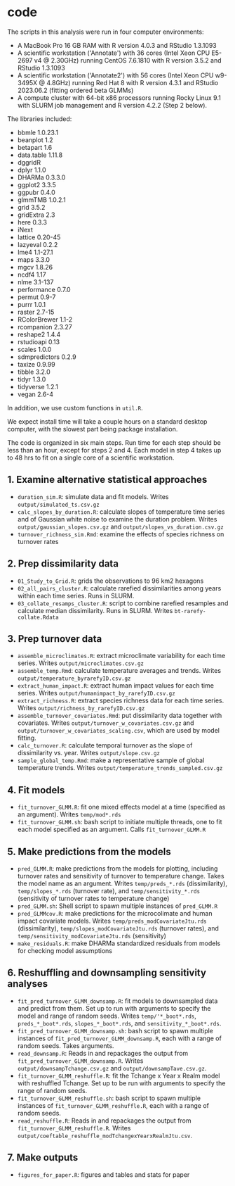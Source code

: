 # code

The scripts in this analysis were run in four computer environments:
- A MacBook Pro 16 GB RAM with R version 4.0.3 and RStudio 1.3.1093
- A scientific workstation ('Annotate') with 36 cores (Intel Xeon CPU E5-2697 v4 @ 2.30GHz) running CentOS 7.6.1810 with R version 3.5.2 and RStudio 1.3.1093
- A scientific workstation ('Annotate2') with 56 cores (Intel Xeon CPU w9-3495X @ 4.8GHz) running Red Hat 8 with R version 4.3.1 and RStudio 2023.06.2 (fitting ordered beta GLMMs)
- A compute cluster with 64-bit x86 processors running Rocky Linux 9.1 with SLURM job management and R version 4.2.2 (Step 2 below).

The libraries included:
- bbmle 1.0.23.1
- beanplot 1.2
- betapart 1.6
- data.table 1.11.8
- dggridR
- dplyr 1.1.0
- DHARMa 0.3.3.0
- ggplot2 3.3.5
- ggpubr 0.4.0
- glmmTMB 1.0.2.1
- grid 3.5.2
- gridExtra 2.3
- here 0.3.3
- iNext
- lattice 0.20-45
- lazyeval 0.2.2
- lme4 1.1-27.1
- maps 3.3.0
- mgcv 1.8.26
- ncdf4 1.17
- nlme 3.1-137
- performance 0.7.0
- permut 0.9-7
- purrr 1.0.1
- raster 2.7-15
- RColorBrewer 1.1-2
- rcompanion 2.3.27
- reshape2 1.4.4
- rstudioapi 0.13
- scales 1.0.0
- sdmpredictors 0.2.9
- taxize 0.9.99
- tibble 3.2.0
- tidyr 1.3.0
- tidyverse 1.2.1
- vegan 2.6-4

In addition, we use custom functions in `util.R`.

We expect install time will take a couple hours on a standard desktop computer, with the slowest part being package installation.

The code is organized in six main steps. Run time for each step should be less than an hour, except for steps 2 and 4. Each model in step 4 takes up to 48 hrs to fit on a single core of a scientific workstation.

## 1. Examine alternative statistical approaches
- `duration_sim.R`: simulate data and fit models. Writes `output/simulated_ts.csv.gz`
- `calc_slopes_by_duration.R`: calculate slopes of temperature time series and of Gaussian white noise to examine the duration problem. Writes `output/gaussian_slopes.csv.gz` and `output/slopes_vs_duration.csv.gz`
- `turnover_richness_sim.Rmd`: examine the effects of species richness on turnover rates

## 2. Prep dissimilarity data
- `01_Study_to_Grid.R`: grids the observations to 96 km2 hexagons
- `02_all_pairs_cluster.R`: calculate rarefied dissimilarities among years within each time series. Runs in SLURM.
- `03_collate_resamps_cluster.R`: script to combine rarefied resamples and calculate median dissimilarity. Runs in SLURM. Writes `bt-rarefy-collate.Rdata`

## 3. Prep turnover data
- `assemble_microclimates.R`: extract microclimate variability for each time series. Writes `output/microclimates.csv.gz`
- `assemble_temp.Rmd`: calculate temperature averages and trends. Writes `output/temperature_byrarefyID.csv.gz`
- `extract_human_impact.R`: extract human impact values for each time series. Writes `output/humanimpact_by_rarefyID.csv.gz`
- `extract_richness.R`: extract species richness data for each time series. Writes `output/richness_by_rarefyID.csv.gz`
- `assemble_turnover_covariates.Rmd`: put dissimilarity data together with covariates. Writes `output/turnover_w_covariates.csv.gz` and `output/turnover_w_covariates_scaling.csv`, which are used by model fitting.
- `calc_turnover.R`: calculate temporal turnover as the slope of dissimilarity vs. year. Writes `output/slope.csv.gz`
- `sample_global_temp.Rmd`: make a representative sample of global temperature trends. Writes `output/temperature_trends_sampled.csv.gz`

## 4. Fit models
- `fit_turnover_GLMM.R`: fit one mixed effects model at a time (specified as an argument). Writes `temp/mod*.rds`
- `fit_turnover_GLMM.sh`: bash script to initiate multiple threads, one to fit each model specified as an argument. Calls `fit_turnover_GLMM.R`

## 5. Make predictions from the models
- `pred_GLMM.R`: make predictions from the models for plotting, including turnover rates and sensitivity of turnover to temperature change. Takes the model name as an argument. Writes `temp/preds_*.rds` (dissimilarity), `temp/slopes_*.rds` (turnover rate), and `temp/sensitivity_*.rds` (sensitivity of turnover rates to temperature change)
- `pred_GLMM.sh`: Shell script to spawn multiple instances of `pred_GLMM.R`
- `pred_GLMMcov.R`: make predictions for the microcolimate and human impact covariate models. Writes `temp/preds_modCovariateJtu.rds` (dissimilarity), `temp/slopes_modCovariateJtu.rds` (turnover rates), and `temp/sensitivity_modCovariateJtu.rds` (sensitivity)
- `make_residuals.R`: make DHARMa standardized residuals from models for checking model assumptions

## 6. Reshuffling and downsampling sensitivity analyses
- `fit_pred_turnover_GLMM_downsamp.R`: fit models to downsampled data and predict from them. Set up to run with arguments to specify the model and range of random seeds. Writes `temp/'*_boot*.rds`, `preds_*_boot*.rds`, `slopes_*_boot*.rds`, and `sensitivity_*_boot*.rds`.
- `fit_pred_turnover_GLMM_downsamp.sh`: bash script to spawn multiple instances of `fit_pred_turnover_GLMM_downsamp.R`, each with a range of random seeds. Takes arguments.
- `read_downsamp.R`: Reads in and repackages the output from `fit_pred_turnover_GLMM_downsamp.R`. Writes `output/downsampTchange.csv.gz` and `output/downsampTave.csv.gz`.
- `fit_turnover_GLMM_reshuffle.R`: fit the Tchange x Year x Realm model with reshuffled Tchange. Set up to be run with arguments to specify the range of random seeds.
- `fit_turnover_GLMM_reshuffle.sh`: bash script to spawn multiple instances of `fit_turnover_GLMM_reshuffle.R`, each with a range of random seeds.
- `read_reshuffle.R`: Reads in and repackages the output from `fit_turnover_GLMM_reshuffle.R`. Writes `output/coeftable_reshuffle_modTchangexYearxRealmJtu.csv`.

## 7. Make outputs
- `figures_for_paper.R`: figures and tables and stats for paper
